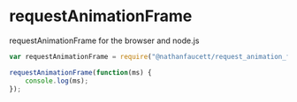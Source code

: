 requestAnimationFrame
=======

requestAnimationFrame for the browser and node.js


```javascript
var requestAnimationFrame = require("@nathanfaucett/request_animation_frame");

requestAnimationFrame(function(ms) {
    console.log(ms);
});
```
